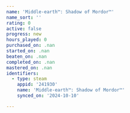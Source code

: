 ```yaml
---
name: 'Middle-earth™: Shadow of Mordor™'
name_sort: ''
rating: 0
active: false
progress: new
hours_played: 0
purchased_on: .nan
started_on: .nan
beaten_on: .nan
completed_on: .nan
mastered_on: .nan
identifiers:
  - type: steam
    appid: '241930'
    name: 'Middle-earth™: Shadow of Mordor™'
    synced_on: '2024-10-10'

---
```

